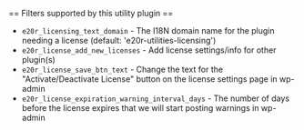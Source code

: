 == Filters supported by this utility plugin ==
* `e20r_licensing_text_domain` - The I18N domain name for the plugin needing a license (default: 'e20r-utilities-licensing')
* `e20r_license_add_new_licenses` - Add license settings/info for other plugin(s)
* `e20r_license_save_btn_text` - Change the text for the "Activate/Deactivate License" button on the license settings page in wp-admin
* `e20r_license_expiration_warning_interval_days` - The number of days before the license expires that we will start posting warnings in wp-admin
